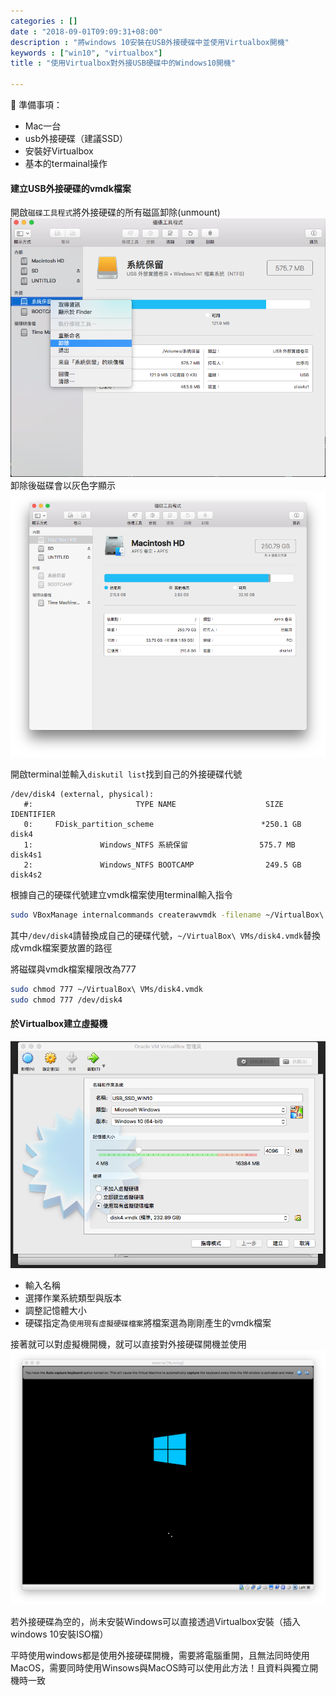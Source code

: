 ```yaml
---
categories : []
date : "2018-09-01T09:09:31+08:00"
description : "將windows 10安裝在USB外接硬碟中並使用Virtualbox開機"
keywords : ["win10", "virtualbox"]
title : "使用Virtualbox對外接USB硬碟中的Windows10開機"

---
```



準備事項：

- Mac一台
- usb外接硬碟（建議SSD）
- 安裝好Virtualbox
- 基本的termainal操作

#### 建立USB外接硬碟的vmdk檔案

開啟`磁碟工具程式`將外接硬碟的所有磁區卸除(unmount)
![](/image/vb-win10-unmount.png)
卸除後磁碟會以灰色字顯示
![](/image/vb-win10-after-unmount.png)


開啟terminal並輸入`diskutil list`找到自己的外接硬碟代號
```
/dev/disk4 (external, physical):
   #:                       TYPE NAME                    SIZE       IDENTIFIER
   0:     FDisk_partition_scheme                        *250.1 GB   disk4
   1:               Windows_NTFS 系統保留                575.7 MB   disk4s1
   2:               Windows_NTFS BOOTCAMP                249.5 GB   disk4s2
```
根據自己的硬碟代號建立vmdk檔案使用terminal輸入指令
```bash
sudo VBoxManage internalcommands createrawvmdk -filename ~/VirtualBox\ VMs/disk4.vmdk -rawdisk /dev/disk4
```
其中`/dev/disk4`請替換成自己的硬碟代號，`~/VirtualBox\ VMs/disk4.vmdk`替換成vmdk檔案要放置的路徑

將磁碟與vmdk檔案權限改為777
```bash
sudo chmod 777 ~/VirtualBox\ VMs/disk4.vmdk
sudo chmod 777 /dev/disk4
```

#### 於Virtualbox建立虛擬機

![](/image/vb-create-vm.png)

- 輸入名稱
- 選擇作業系統類型與版本
- 調整記憶體大小
- 硬碟指定為`使用現有虛擬硬碟檔案`將檔案選為剛剛產生的vmdk檔案

接著就可以對虛擬機開機，就可以直接對外接硬碟開機並使用
![](/image/vm-win10-booting.png)

若外接硬碟為空的，尚未安裝Windows可以直接透過Virtualbox安裝（插入windows 10安裝ISO檔）

平時使用windows都是使用外接硬碟開機，需要將電腦重開，且無法同時使用MacOS，需要同時使用Winsows與MacOS時可以使用此方法！且資料與獨立開機時一致